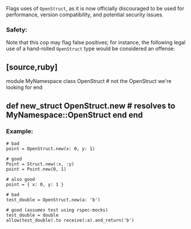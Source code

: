 Flags uses of `OpenStruct`, as it is now officially discouraged
to be used for performance, version compatibility, and potential security issues.

### Safety:

Note that this cop may flag false positives; for instance, the following legal
use of a hand-rolled `OpenStruct` type would be considered an offense:

[source,ruby]
-----
module MyNamespace
  class OpenStruct # not the OpenStruct we're looking for
  end

  def new_struct
    OpenStruct.new # resolves to MyNamespace::OpenStruct
  end
end
-----

### Example:

    # bad
    point = OpenStruct.new(x: 0, y: 1)

    # good
    Point = Struct.new(:x, :y)
    point = Point.new(0, 1)

    # also good
    point = { x: 0, y: 1 }

    # bad
    test_double = OpenStruct.new(a: 'b')

    # good (assumes test using rspec-mocks)
    test_double = double
    allow(test_double).to receive(:a).and_return('b')
